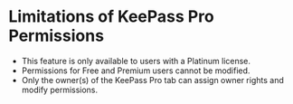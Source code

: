 # Limitations of KeePass Pro Permissions

- This feature is only available to users with a Platinum license.
- Permissions for Free and Premium users cannot be modified.
- Only the owner(s) of the KeePass Pro tab can assign owner rights and modify permissions.

